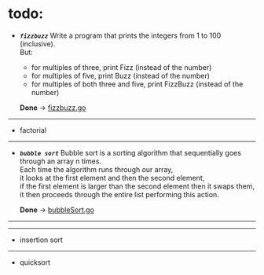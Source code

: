todo:
======

- **_`fizzbuzz`_**
Write a program that prints the integers from   1   to   100   (inclusive).  
But:  
  - for multiples of three,   print   Fizz     (instead of the number)
  - for multiples of five,   print   Buzz     (instead of the number)
  - for multiples of both three and five,   print   FizzBuzz     (instead of the number)  
  
  **Done** -> [fizzbuzz.go](https://github.com/evro23x/goprog/blob/master/algorithms/fizzbuzz.go)
___

- factorial
___
- **_`bubble sort`_**
Bubble sort is a sorting algorithm that sequentially goes through an array n times.  
Each time the algorithm runs through our array,  
it looks at the first element and then the second element,  
if the first element is larger than the second element then it swaps them,  
it then proceeds through the entire list performing this action.

  **Done** -> [bubbleSort.go](https://github.com/evro23x/goprog/blob/master/algorithms/bubbleSort.go)
___
___
- insertion sort
___
- quicksort
